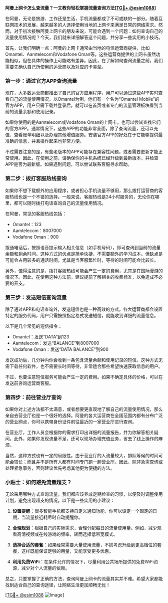 **阿曼上网卡怎么查流量？一文教你轻松掌握流量查询方法[[TG💪+ @esim1088](https://t.me/s/esim1088)]**

在阿曼，无论是旅游、工作还是生活，手机流量都成了不可或缺的一部分。随着互联网技术的发展，越来越多的人选择使用当地的上网卡来满足日常的网络需求。然而，对于初次接触阿曼上网卡的朋友来说，可能会遇到一个问题：如何查询自己的流量使用情况呢？今天，我们就来详细解答这个问题，并分享一些实用的小技巧。

首先，让我们明确一点：阿曼的上网卡通常由当地的电信运营商提供，比如Omantel、Aamtelecom和Vodafone Oman等。这些运营商提供的上网卡虽然功能相似，但在具体的操作上可能略有差异。因此，在了解如何查询流量之前，我们需要先确认自己所使用的运营商以及对应的卡类型。

### **第一步：通过官方APP查询流量**

现在，大多数运营商都推出了自己的官方应用程序，用户可以通过这些APP实时查看自己的流量使用情况。以Omantel为例，他们有一个名为“Omantel Mobile”的官方APP，用户只需下载并登录后，就可以在首页或者专门的流量管理板块看到当前的流量余额和使用记录。

如果你使用的是Aamtelecom或Vodafone Oman的上网卡，也可以尝试查找它们的官方APP。通常情况下，这些APP的功能非常全面，除了查询流量，还可以充值、查看账单明细以及办理其他增值服务。安装官方APP的好处在于它能够提供最准确的信息，并且操作起来也非常方便。

不过需要注意的是，有些老版本的APP可能存在兼容性问题，或者需要更新才能正常使用。因此，在使用之前，请确保你的手机系统已经升级到最新版本，并检查APP是否为最新版。如果遇到问题，可以尝试联系客服寻求帮助。

### **第二步：拨打客服热线查询**

如果你不想下载额外的应用程序，或者担心手机流量不够用，那么拨打运营商的客服热线也是一个不错的选择。一般来说，客服热线是24小时服务的，无论你在哪里，都可以随时拨打电话查询自己的流量使用情况。

在阿曼，常见的客服热线包括：
- Omantel：123
- Aamtelecom：8007000
- Vodafone Oman：900

拨通电话后，按照语音提示输入相关信息（如手机号码），即可查询到当前的流量余额和剩余时间。这种方式的优点是简单快捷，不需要额外的学习成本。但缺点是可能会占用较多的通话时间，尤其是当客服繁忙时，等待的时间可能会比较长。

另外，值得注意的是，拨打客服热线可能会产生一定的费用，尤其是在国际漫游的情况下。因此，在使用这种方法前，建议提前了解相关的收费标准，以免造成不必要的开支。

### **第三步：发送短信查询流量**

除了通过APP和电话查询外，发送短信也是一种高效的方式。各大运营商都会设置特定的服务代码，用户只需按照指定格式发送短信，就能收到详细的流量信息。

以下是几个常见的短信指令：
- Omantel：发送“DATA”到123
- Aamtelecom：发送“BALANCE”到8007000
- Vodafone Oman：发送“DATA BALANCE”到900

发送成功后，几分钟内你会收到一条包含流量余额和使用记录的短信。这种方式无需下载任何软件，也不需要长时间等待，非常适合那些希望快速获取信息的用户。

不过，也要注意短信服务可能会产生一定的费用。如果不确定具体的价格，可以在发送前咨询运营商客服。

### **第四步：前往营业厅查询**

如果你对上述方法都不太满意，或者想要更直观地了解自己的流量使用情况，那么亲自去营业厅也是一个很好的选择。阿曼的各大运营商在全国范围内都有分布广泛的营业网点，你可以携带身份证件前往最近的一家营业厅进行查询。

在营业厅，工作人员会根据你的需求打印出详细的流量报告，并为你解答相关疑问。此外，如果你发现流量不足，还可以现场办理充值业务，省去了线上操作的麻烦。

当然，这种方式也有一定的局限性。由于营业厅的人流量较大，排队等候的时间可能会较长；而且并不是所有人都有时间专门跑一趟营业厅。因此，除非急需查询或处理紧急事务，否则建议优先考虑其他更为便捷的方法。

### **小贴士：如何避免流量超支？**

无论采用哪种方式查询流量，我们都应该养成定期检查的习惯，以便及时调整使用计划，避免出现超支的情况。以下是一些实用的小建议：

1. **设置提醒**：很多智能手机都支持自定义通知功能，你可以设定一个固定的日期，当流量接近耗尽时自动提醒你。
   
2. **合理规划**：根据自己的实际需求，合理分配每日的流量使用量。例如，减少观看高清视频或在线游戏的频率，转而选择低带宽模式。

3. **选择合适的套餐**：如果经常需要大量使用流量，不妨考虑升级到更高档位的套餐，这样既能保证足够的用量，又能享受更多优惠。

4. **利用免费WiFi**：在条件允许的情况下，尽量利用公共场所提供的免费WiFi资源，减少对个人流量的依赖。

总之，只要掌握了正确的方法，查询阿曼上网卡的流量其实并不难。希望大家都能找到适合自己的查询途径，让网络生活更加顺畅无忧！

[[TG💪+ @esim1088](https://t.me/s/esim1088) ![Image](https://i.postimg.cc/4NQfJmqS/Snipaste-2025-05-13-00-14-12.png)]